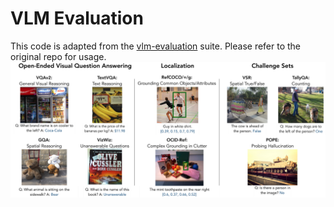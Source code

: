 # VLM Evaluation

This code is adapted from the [vlm-evaluation](https://github.com/TRI-ML/vlm-evaluation) suite. Please refer to the original repo for usage.
![](../assets/03-evaluation-suite-med-res.png)
